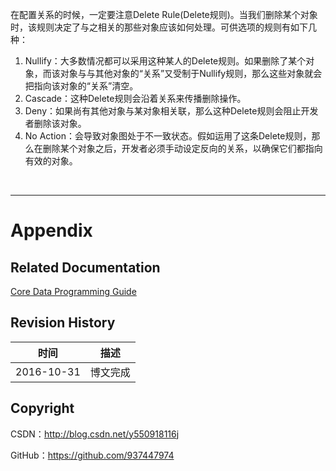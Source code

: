 在配置关系的时候，一定要注意Delete Rule(Delete规则)。当我们删除某个对象时，该规则决定了与之相关的那些对象应该如何处理。可供选项的规则有如下几种：

1. Nullify：大多数情况都可以采用这种某人的Delete规则。如果删除了某个对象，而该对象与与其他对象的“关系”又受制于Nullify规则，那么这些对象就会把指向该对象的“关系”清空。
2. Cascade：这种Delete规则会沿着关系来传播删除操作。
3. Deny：如果尚有其他对象与某对象相关联，那么这种Delete规则会阻止开发者删除该对象。
4. No Action：会导致对象图处于不一致状态。假如运用了这条Delete规则，那么在删除某个对象之后，开发者必须手动设定反向的关系，以确保它们都指向有效的对象。

&#160;

----------

# Appendix

## Related Documentation

[Core Data Programming Guide](https://developer.apple.com/library/content/documentation/Cocoa/Conceptual/CoreData/index.html#//apple_ref/doc/uid/TP40001075)

## Revision History

| 时间 | 描述 |
| ---- | ---- |
| 2016-10-31 | 博文完成 |

## Copyright

CSDN：http://blog.csdn.net/y550918116j

GitHub：https://github.com/937447974